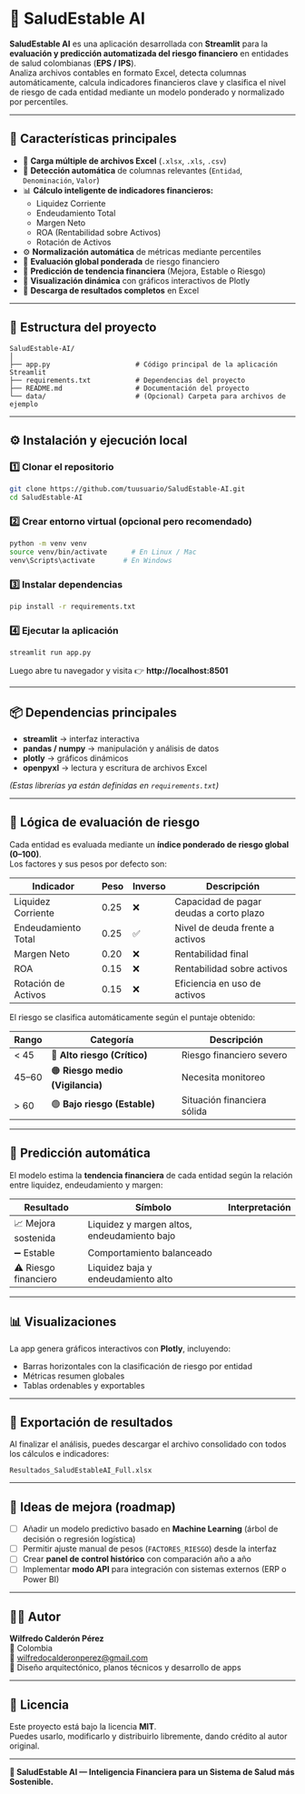 # 💊 SaludEstable AI

**SaludEstable AI** es una aplicación desarrollada con **Streamlit** para la **evaluación y predicción automatizada del riesgo financiero** en entidades de salud colombianas (**EPS / IPS**).  
Analiza archivos contables en formato Excel, detecta columnas automáticamente, calcula indicadores financieros clave y clasifica el nivel de riesgo de cada entidad mediante un modelo ponderado y normalizado por percentiles.

---

## 🚀 Características principales

- 📂 **Carga múltiple de archivos Excel** (`.xlsx`, `.xls`, `.csv`)
- 🤖 **Detección automática** de columnas relevantes (`Entidad`, `Denominación`, `Valor`)
- 📊 **Cálculo inteligente de indicadores financieros:**
  - Liquidez Corriente  
  - Endeudamiento Total  
  - Margen Neto  
  - ROA (Rentabilidad sobre Activos)  
  - Rotación de Activos
- ⚙️ **Normalización automática** de métricas mediante percentiles
- 🧮 **Evaluación global ponderada** de riesgo financiero
- 🧠 **Predicción de tendencia financiera** (Mejora, Estable o Riesgo)
- 🎨 **Visualización dinámica** con gráficos interactivos de Plotly
- 💾 **Descarga de resultados completos** en Excel

---

## 📁 Estructura del proyecto

```
SaludEstable-AI/
│
├── app.py                     # Código principal de la aplicación Streamlit
├── requirements.txt           # Dependencias del proyecto
├── README.md                  # Documentación del proyecto
└── data/                      # (Opcional) Carpeta para archivos de ejemplo
```

---

## ⚙️ Instalación y ejecución local

### 1️⃣ Clonar el repositorio

```bash
git clone https://github.com/tuusuario/SaludEstable-AI.git
cd SaludEstable-AI
```

### 2️⃣ Crear entorno virtual (opcional pero recomendado)

```bash
python -m venv venv
source venv/bin/activate      # En Linux / Mac
venv\Scripts\activate       # En Windows
```

### 3️⃣ Instalar dependencias

```bash
pip install -r requirements.txt
```

### 4️⃣ Ejecutar la aplicación

```bash
streamlit run app.py
```

Luego abre tu navegador y visita 👉 **http://localhost:8501**

---

## 📦 Dependencias principales

- **streamlit** → interfaz interactiva  
- **pandas / numpy** → manipulación y análisis de datos  
- **plotly** → gráficos dinámicos  
- **openpyxl** → lectura y escritura de archivos Excel  

*(Estas librerías ya están definidas en `requirements.txt`)*

---

## 🧩 Lógica de evaluación de riesgo

Cada entidad es evaluada mediante un **índice ponderado de riesgo global (0–100)**.  
Los factores y sus pesos por defecto son:

| Indicador             | Peso | Inverso | Descripción |
|------------------------|------|----------|--------------|
| Liquidez Corriente     | 0.25 | ❌ | Capacidad de pagar deudas a corto plazo |
| Endeudamiento Total    | 0.25 | ✅ | Nivel de deuda frente a activos |
| Margen Neto            | 0.20 | ❌ | Rentabilidad final |
| ROA                    | 0.15 | ❌ | Rentabilidad sobre activos |
| Rotación de Activos    | 0.15 | ❌ | Eficiencia en uso de activos |

El riesgo se clasifica automáticamente según el puntaje obtenido:

| Rango | Categoría | Descripción |
|--------|------------|-------------|
| < 45 | 🔴 **Alto riesgo (Crítico)** | Riesgo financiero severo |
| 45–60 | 🟠 **Riesgo medio (Vigilancia)** | Necesita monitoreo |
| > 60 | 🟢 **Bajo riesgo (Estable)** | Situación financiera sólida |

---

## 🔮 Predicción automática

El modelo estima la **tendencia financiera** de cada entidad según la relación entre liquidez, endeudamiento y margen:

| Resultado | Símbolo | Interpretación |
|------------|----------|----------------|
| 📈 Mejora sostenida | Liquidez y margen altos, endeudamiento bajo |
| ➖ Estable | Comportamiento balanceado |
| ⚠️ Riesgo financiero | Liquidez baja y endeudamiento alto |

---

## 📊 Visualizaciones

La app genera gráficos interactivos con **Plotly**, incluyendo:

- Barras horizontales con la clasificación de riesgo por entidad  
- Métricas resumen globales  
- Tablas ordenables y exportables

---

## 💾 Exportación de resultados

Al finalizar el análisis, puedes descargar el archivo consolidado con todos los cálculos e indicadores:

```
Resultados_SaludEstableAI_Full.xlsx
```

---

## 🧠 Ideas de mejora (roadmap)

- [ ] Añadir un modelo predictivo basado en **Machine Learning** (árbol de decisión o regresión logística)
- [ ] Permitir ajuste manual de pesos (`FACTORES_RIESGO`) desde la interfaz
- [ ] Crear **panel de control histórico** con comparación año a año
- [ ] Implementar **modo API** para integración con sistemas externos (ERP o Power BI)

---

## 👨‍💻 Autor

**Wilfredo Calderón Pérez**  
📍 Colombia  
📧 [wilfredocalderonperez@gmail.com](mailto:wilfredocalderonperez@gmail.com)  
💼 Diseño arquitectónico, planos técnicos y desarrollo de apps  

---

## 📄 Licencia

Este proyecto está bajo la licencia **MIT**.  
Puedes usarlo, modificarlo y distribuirlo libremente, dando crédito al autor original.

---

**💊 SaludEstable AI — Inteligencia Financiera para un Sistema de Salud más Sostenible.**
